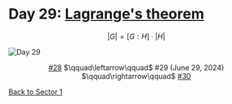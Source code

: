 # Day 29: [Lagrange's theorem](https://en.wikipedia.org/wiki/Lagrange%27s_theorem_(group_theory))

$$|G|=[G:H]\cdot|H|$$

<picture><img alt="Day 29" src="0029.png"></picture>

<center><a href="0028.html">#28</a> $\qquad\leftarrow\qquad$ #29 (June 29, 2024) $\qquad\rightarrow\qquad$ <a href="0030.html">#30</a></center>

[Back to Sector 1](../0-63.md)